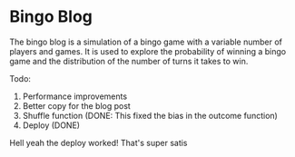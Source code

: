 # Bingo Blog
The bingo blog is a simulation of a bingo game with a variable number of players and games. It is used to explore the probability of winning a bingo game and the distribution of the number of turns it takes to win. 

Todo:
1. Performance improvements
2. Better copy for the blog post
3. Shuffle function (DONE: This fixed the bias in the outcome function)
4. Deploy (DONE)

Hell yeah the deploy worked! That's super satis
